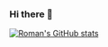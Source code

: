 ### Hi there 👋

<!--
**RomanIlchenko1308/RomanIlchenko1308** is a ✨ _special_ ✨ repository because its `README.md` (this file) appears on your GitHub profile.

Here are some ideas to get you started:

- 🔭 I’m currently working on ...
- 🌱 I’m currently learning ...
- 👯 I’m looking to collaborate on ...
- 🤔 I’m looking for help with ...
- 💬 Ask me about ...
- 📫 How to reach me: ...
- 😄 Pronouns: ...
- ⚡ Fun fact: ...
-->

[![Roman's GitHub stats](https://github-readme-stats.vercel.app/api?username=RomanIlchenko1308)](https://github.com/RomanIlchenko1308/github-readme-stats)
